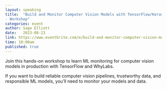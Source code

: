 ```yaml
---
layout: speaking
title:  "Build and Monitor Computer Vision Models with TensorFlow/Keras + WhyLabs
- Workshop"
categories: event
author: Sage Elliott
date:   2023-08-23
link: https://www.eventbrite.com/e/build-and-monitor-computer-vision-models-with-tensorflowkeras-whylabs-tickets-691242152887?aff=sage
time: 10:00am
published: true
---
```

Join this hands-on workshop to learn ML monitoring for computer vision models in production with TensorFlow and WhyLabs.

If you want to build reliable computer vision pipelines, trustworthy data, and responsible ML models, you’ll need to monitor your models and data.